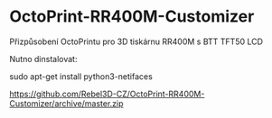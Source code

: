 # OctoPrint-RR400M-Customizer
Přizpůsobení OctoPrintu pro 3D tiskárnu RR400M s BTT TFT50 LCD

Nutno dinstalovat:

sudo apt-get install python3-netifaces

https://github.com/Rebel3D-CZ/OctoPrint-RR400M-Customizer/archive/master.zip


